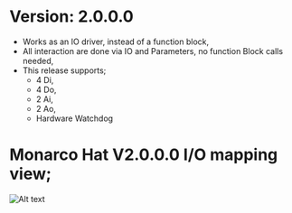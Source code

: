 # Version: 2.0.0.0
- Works as an IO driver, instead of a function block,
- All interaction are done via IO and Parameters, no function Block calls needed,
- This release supports;
  * 4 Di,
  * 4 Do,
  * 2 Ai,
  * 2 Ao,
  * Hardware Watchdog
  
  
  
# Monarco Hat V2.0.0.0 I/O mapping view;

 ![Alt text](https://raw.githubusercontent.com/Aliazzzz/Monarco-HAT-library-for-CODESYS-V3/master/Monarco/2.0.0.0/pics/Monarco_HAT%20IO%20Mapping%202018-02-11_172304.png "Monarco Hat V2.0.0.0 parameters view")
